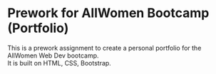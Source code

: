 # Prework for AllWomen Bootcamp (Portfolio)

This is a prework assignment to create a personal portfolio for the AllWomen Web Dev bootcamp.<br>
It is built on HTML, CSS, Bootstrap.
